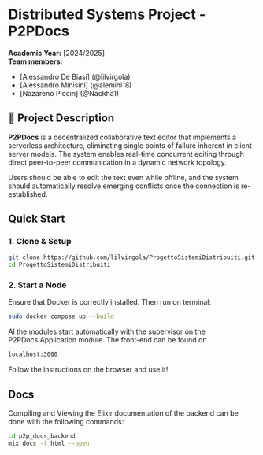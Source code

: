 # Distributed Systems Project - P2PDocs

**Academic Year:** [2024/2025]  
**Team members:**  
- [Alessandro De Biasi] (@lilvirgola)  
- [Alessandro Minisini] (@alemini18)  
- [Nazareno Piccin] (@Nackha1)

## 📌 Project Description

**P2PDocs** is a decentralized collaborative text editor that implements a serverless architecture, eliminating single points of failure inherent in client-server models. The system enables real-time concurrent editing through direct peer-to-peer communication in a dynamic network topology.

Users should be able to edit the text even while offline, and the system should automatically resolve emerging conflicts once the connection is re-established.

## Quick Start

### 1. Clone & Setup

```bash
git clone https://github.com/lilvirgola/ProgettoSistemiDistribuiti.git
cd ProgettoSistemiDistribuiti
```

### 2. Start a Node
Ensure that Docker is correctly installed. Then run on terminal:

```bash
sudo docker compose up --build
```

Al the modules start automatically with the supervisor on the P2PDocs.Application module. The front-end can be found on

```bash
localhost:3000
```

Follow the instructions on the browser and use it!

## Docs

Compiling and Viewing the Elixir documentation of the backend can be done with the following commands:

```bash
cd p2p_docs_backend
mix docs -f html --open
```
